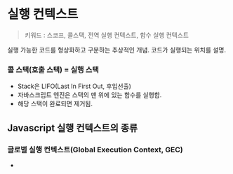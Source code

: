 # 실행 컨텍스트
> 키워드 : 스코프, 콜스택, 전역 실행 컨텍스트, 함수 실행 컨텍스트

실행 가능한 코드를 형상화하고 구분하는 추상적인 개념.
코드가 실행되는 위치를 설명.

### 콜 스택(호출 스택) = 실행 스택
  - Stack은 LIFO(Last In First Out, 후입선출)
  - 자바스크립트 엔진은 스택의 맨 위에 있는 함수를 실행함.
  - 해당 스택이 완료되면 제거됨.

## Javascript 실행 컨텍스트의 종류
  
### 글로벌 실행 컨텍스트(Global Execution Context, GEC)
- <script>를 실행하는 즉시 Call Stack에 푸시.
- 함수 내부에 없는 모든 JavaScript 코드
- Call Stack에 가장 먼저 추가되며 앱 종료될 때 삭제됨.
- Javascript는 단일 스레드이기 때문에 JS 코드 실행을 위해 하나의 전역 환경만 가능함.

### 함수 실행 컨텍스트(Function Execution Context, FEC)
- 해당 함수 내에 코드를 평가하고 실행
- 함수가 실행될 때마다 정의됨.
- 함수는 하나 이상일 수 있음.
- 실행이 종료되면 Call Stack에서 제거됨.
  
### Eval Function Execution Context
  - Eval()도 실행 컨텍스트를 갖지만 보안 문제가 있고, 일반적으로 JavaScript 개발자는 사용하지 않음.


## Javascript 엔진에서 실행 컨텍스트를 생성할 때
  1. 생성 단계
  JS엔진이 함수를 호출했지만 아직 실행이 되지 않은 단계
  컴파일 하기 위해 스캔하지만, 코드를 실행하지는 않음.
  변수에 대한 할당이 이뤄짐.
  
  실행 컨텍스트는 실행 가능한 코드를 형상화하고 구분하는 추상적인 개념이지만 물리적으로는 객체의 형태를 가지며 3가지 프로퍼티를 소유함.
    1. 변수 객체 (Variable Object, VO) 생성
    2. Scope Chain 생성 : Local -> Script -> Global 순서로 스코프 체인이 검색함.
    3. this 값 생성
  2. 실행 단계
  함수를 다시 스캔해서 변수 객체를 변수값으로 업데이트하고 코드 실행

```html
<script>
  var name = "Victor";

  function first() {
    var a = "Hi!";
    second();
    console.log(`${a} ${name}`);
  }
  
  function second() {
    var b = "Hey!";
    third();
    console.log(`${b} ${name}`);
  }
  
  function third() {
    var c = "Hello!";
    console.log(`${c} ${name}`);
  }
  
  first();
  </script>
```
  
결과
  ```html
Hello! Victor
Hey! Victor
Hi! Victor
  ```
![image](https://user-images.githubusercontent.com/100553086/198996465-e0c2e290-107b-4c83-a0df-b95343a6305b.png)

## 함수형 vs 전역 비교
  |전역 실행 컨텍스트|함수 실행 컨텍스트|
|------|------|
|Global Scope|argument object|
|this로 생성|Window object 가리킴|
|전역적으로 정의된 함수와 변수를 위한 메모리 공간 설정|함수 내에서만 정의된 함수와 변수에 대한 메모리 공간 설정|
|메모리에 함수 선언하는 동안 변수 선언 기본값으로 'undefined' 할당|함수 선언 설정하는 동안 변수 선언에 기본값 undefined => 자체 실행 스택 생성|

# 클로저
  내부 함수가 외부 함수 변수에 접근할 수 있는 기능
  변수를 가리키고 변수의 참조를 저장합니다. 
  
  클로저는 반환된 내부함수가 자신이 선언됐을 때의 환경(Lexical environment)인 스코프를 기억하여 자신이 선언됐을 때의 환경(스코프) 밖에서 호출되어도 그 환경(스코프)에 접근할 수 있는 함수
  
  실행 컨텍스트의 관점에 설명하면, 내부함수가 유효한 상태에서 외부함수가 종료하여 외부함수의 실행 컨텍스트가 반환되어도, 외부함수 실행 컨텍스트 내의 활성 객체(Activation object)(변수, 함수 선언 등의 정보를 가지고 있다)는 내부함수에 의해 참조되는 한 유효하여 내부함수가 스코프 체인을 통해 참조할 수 있는 것을 의미한다.
  
  - 자체 범위
  - 외부 함수
  - 전역 변수
  
## 클로저 활용법
  1. 상태 유지
  2. 전역 변수 사용 억제
  3. 정보의 은닉
  
## 예제 1
```html
  <!DOCTYPE html>
<html>
  <head>
    <script>
      function fun() {
        var a = 4; // 'a' is the local variable, created by the fun()
        function innerfun() {
          // the innerfun() is the inner function, or a closure
          return a;
        }
        return innerfun;
      }
      var output = fun();
      document.write(output());
      document.write(" ");
      document.write(output());
    </script>
  </head>
  <body></body>
</html>

  ```
  
  ## 예제 2
  ```html
  <!DOCTYPE html>
<html>
  <head>
    <script>
      function fun(a) {
        function innerfun(b) {
          return a * b;
        }
        return innerfun;
      }
      var output = fun(4);
      document.write(output(4));
      document.write(" ");
      document.write(output(5));
    </script>
  </head>
  <body></body>
</html>

  ```
  
  ## 예제 3
  ```html
  <!DOCTYPE html>
<html>
  <head>
    <script>
      function fun() {
        function closure(val) {
          return function () {
            return val;
          };
        }
        var a = [];
        var i;
        for (i = 0; i < 5; i++) {
          a[i] = closure(i);
        }
        return a;
      }
      var output = fun();
      document.write(output[0]());
      document.write(" ");
      document.write(output[1]());
      document.write(" ");
      document.write(output[2]());
      document.write(" ");
      document.write(output[3]());
      document.write(" ");
      document.write(output[4]());
    </script>
  </head>
  <body></body>
</html>

  ```
  
## 참고 자료
- https://www.freecodecamp.org/news/execution-context-how-javascript-works-behind-the-scenes/
- https://poiemaweb.com/js-execution-context
- https://dkje.github.io/2020/08/30/ExecutionContext/
- https://dkrnfls.tistory.com/262
- https://hangeoreum.tistory.com/entry/JS-%EC%8B%A4%ED%96%89-%EC%BB%A8%ED%85%8D%EC%8A%A4%ED%8A%B8Execution-Context
- https://junilhwang.github.io/TIL/Javascript/Domain/Execution-Context/#_3-environmentrecord%E1%84%8B%E1%85%AA-hoisting-%E1%84%92%E1%85%A9%E1%84%8B%E1%85%B5%E1%84%89%E1%85%B3%E1%84%90%E1%85%B5%E1%86%BC
- https://blog.bitsrc.io/understanding-execution-context-and-execution-stack-in-javascript-1c9ea8642dd0
- https://www.javatpoint.com/javascript-execution-context
- https://poiemaweb.com/js-closure
